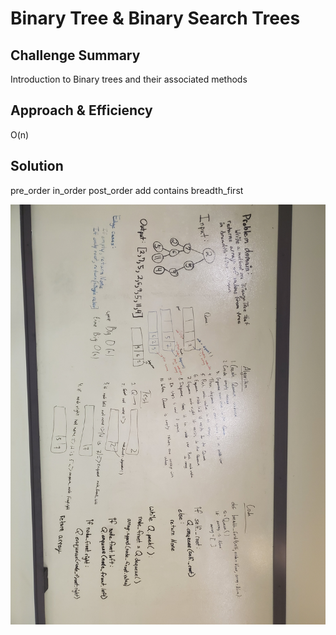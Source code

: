 # Binary Tree & Binary Search Trees

## Challenge Summary
<!-- Short summary or background information -->
Introduction to Binary trees and their associated methods

## Approach & Efficiency
<!-- What approach did you take? Why? What is the Big O space/time for this approach? -->
O(n)

## Solution
<!-- Embedded whiteboard image -->
pre_order
in_order
post_order
add
contains
breadth_first

![whiteboard:](/assets/breadthfirst.jpg)
